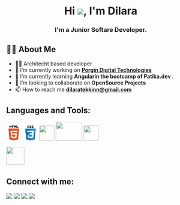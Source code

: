 <h1 align="center">Hi <img src="https://raw.githubusercontent.com/MartinHeinz/MartinHeinz/master/wave.gif" width="30px">, I'm Dilara</h1>
<h3 align="center">I'm a Junior Softare Developer.</h3>

## 🙋‍♂️ About Me

- 👨‍💻 Architecht based developer
- 🔭 I’m currently working on **[Porgin Digital Technologies](https://www.porgin.com/tr/)**
- 🌱 I’m currently learning **Angularin the bootcamp of Patika.dev .**
- 👯 I’m looking to collaborate on **OpenSource Projects**
- 📫 How to reach me **dilaratekkinn@gmail.com**

## Languages and Tools:
<p align="left"> 
   <img src="https://raw.githubusercontent.com/github/explore/80688e429a7d4ef2fca1e82350fe8e3517d3494d/topics/html/html.png" width="40" height="40"/></a>
   <img src="https://raw.githubusercontent.com/github/explore/80688e429a7d4ef2fca1e82350fe8e3517d3494d/topics/css/css.png" width="40" height="40"/></a>
   <img src="https://brandslogos.com/wp-content/uploads/thumbs/bootstrap-logo-vector.svg"" width="40" height="40"/></a>
   <img src="https://cdn.worldvectorlogo.com/logos/php.svg"" width="70" height="50"/></a>
   <img src="https:/https://fedojo.com/wp-content/uploads/2019/03/logo-javascript-png-html-code-allows-to-embed-javascript-logo-in-your-website-587.png"" width="40" height="40"/></a>
   
<img src="" width="48" height="48"/></a>
   
</p>

## Connect with me:
<p align="left">
<a href = "https://www.linkedin.com/in/subham-raoniar/"><img src="https://img.icons8.com/fluent/48/000000/linkedin.png"/></a>
<a href = "https://twitter.com/subhamraoniar"><img src="https://img.icons8.com/fluent/48/000000/twitter.png"/></a>
<a href = "https://www.instagram.com/subhamraoniar/"><img src="https://img.icons8.com/fluent/48/000000/instagram-new.png"/></a>
<a href = "https://www.youtube.com/channel/UC-NXT1lYAOPa3lrgWXqvuHA"><img src="https://img.icons8.com/color/48/000000/youtube-play.png"/></a>
</p>
